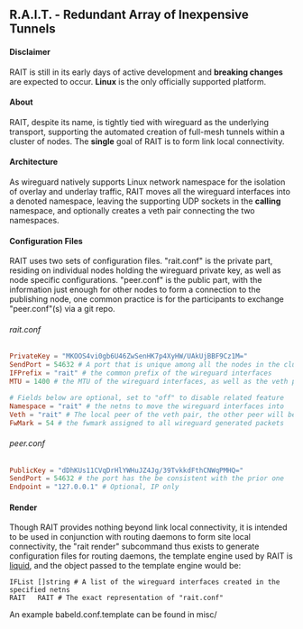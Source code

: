 ## R.A.I.T. - Redundant Array of Inexpensive Tunnels
#### Disclaimer

RAIT is still in its early days of active development and **breaking changes** are expected to occur. **Linux** is the only officially supported platform.

#### About

RAIT, despite its name, is tightly tied with wireguard as the underlying transport, supporting the automated creation of full-mesh tunnels within a cluster of nodes. The **single** goal of RAIT is to form link local connectivity.

#### Architecture

As wireguard natively supports Linux network namespace for the isolation of overlay and underlay traffic, RAIT moves all the wireguard interfaces into a denoted namespace, leaving the supporting UDP sockets in the **calling** namespace, and optionally creates a veth pair connecting the two namespaces.

#### Configuration Files

RAIT uses two sets of configuration files. "rait.conf" is the private part, residing on individual nodes holding the wireguard private key, as well as node specific configurations. "peer.conf" is the public part, with the information just enough for other nodes to form a connection to the publishing node, one common practice is for the participants to exchange "peer.conf"(s) via a git repo.

###### rait.conf
```toml
PrivateKey = "MKOOS4vi0gb6U46ZwSenHK7p4XyHW/UAkUjBBF9Cz1M="
SendPort = 54632 # A port that is unique among all the nodes in the cluster
IFPrefix = "rait" # the common prefix of the wireguard interfaces
MTU = 1400 # the MTU of the wireguard interfaces, as well as the veth pair if enabled

# Fields below are optional, set to "off" to disable related feature
Namespace = "rait" # the netns to move the wireguard interfaces into
Veth = "rait" # The local peer of the veth pair, the other peer will be named "host"
FwMark = 54 # the fwmark assigned to all wireguard generated packets
```
###### peer.conf
```toml
PublicKey = "dDhKUs11CVqDrHlYWHuJZ4Jg/39TvkkdFthCNWqPMHQ="
SendPort = 54632 # the port has the be consistent with the prior one
Endpoint = "127.0.0.1" # Optional, IP only
```

#### Render

Though RAIT provides nothing beyond link local connectivity, it is intended to be used in conjunction with routing daemons to form site local connectivity, the "rait render" subcommand thus exists to generate configuration files for routing daemons, the template engine used by RAIT is [liquid](https://shopify.github.io/liquid/), and the object passed to the template engine would be:

```
IFList []string # A list of the wireguard interfaces created in the specified netns
RAIT   RAIT # The exact representation of "rait.conf"
```

An example babeld.conf.template can be found in misc/